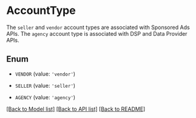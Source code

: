 # AccountType

The `seller` and `vendor` account types are associated with Sponsored Ads APIs. The `agency` account type is associated with DSP and Data Provider APIs.

## Enum

* `VENDOR` (value: `'vendor'`)

* `SELLER` (value: `'seller'`)

* `AGENCY` (value: `'agency'`)

[[Back to Model list]](../README.md#documentation-for-models) [[Back to API list]](../README.md#documentation-for-api-endpoints) [[Back to README]](../README.md)


